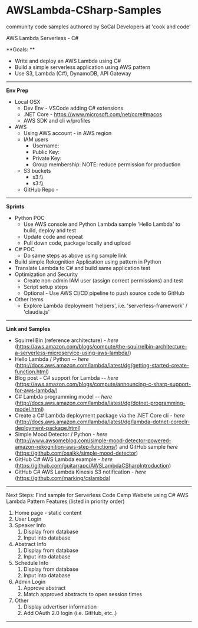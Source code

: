 # AWSLambda-CSharp-Samples
community code samples authored by SoCal Developers at 'cook and code'

AWS Lambda Serverless - C#



**Goals: **

* Write and deploy an AWS Lambda using C#
* Build a simple serverless application using AWS pattern 
* Use S3, Lambda (C#), DynamoDB, API Gateway

* * *
**Env Prep**

* Local OSX
    * Dev Env - VSCode adding C# extensions
    * .NET Core - https://www.microsoft.com/net/core#macos
    * AWS SDK and cli w/profiles
* AWS
    * Using AWS account - in AWS region <your region>
    * IAM users
        * Username:<your username>
        * Public Key: <your public key>
        * Private Key: <your private key>
        * Group membership: <Administrators> NOTE: reduce permission for production
    * S3 buckets
        * s3:\\<your-bucket>\
        * s3:\\<your-bucket-2>\
    * GitHub Repo - 

* * *
**Sprints**

* Python POC
    * Use AWS console and Python Lambda sample 'Hello Lambda' to build, deploy and test
    * Update code and repeat
    * Pull down code, package locally and upload
* C# POC
    * Do same steps as above using sample link
* Build simple Rekognition Application using pattern in Python 
* Translate Lambda to C# and build same application test
* Optimization and Security
    * Create non-admin IAM user (assign correct permissions) and test
    * Script setup steps
    * Optional - Use AWS CI/CD pipeline to push source code to GitHub
* Other Items
    * Explore Lambda deployment 'helpers', i.e. 'serverless-framework' / 'claudia.js'

* * *
**Link and Samples**

* Squirrel Bin (reference architecture) - _here_ (https://aws.amazon.com/blogs/compute/the-squirrelbin-architecture-a-serverless-microservice-using-aws-lambda/) 
* Hello Lambda / Python -- _here_ (http://docs.aws.amazon.com/lambda/latest/dg/getting-started-create-function.html)
* Blog post - C# support for Lambda -- _here_ (https://aws.amazon.com/blogs/compute/announcing-c-sharp-support-for-aws-lambda/)
* C# Lambda programming model -- _here_ (http://docs.aws.amazon.com/lambda/latest/dg/dotnet-programming-model.html)
* Create a C# Lambda deployment package via the .NET Core cli - _here_ (http://docs.aws.amazon.com/lambda/latest/dg/lambda-dotnet-coreclr-deployment-package.html)
* Simple Mood Detector / Python - _here_ (http://www.awsomeblog.com/simple-mood-detector-powered-amazon-rekognition-aws-step-functions/) and GitHub sample _here_ (https://github.com/osalkk/simple-mood-detector) 
* GitHub C# AWS Lambda example - _here_ (https://github.com/guitarrapc/AWSLambdaCSharpIntroduction)
* GitHub C# AWS Lambda Kinesis S3 notification - _here_ (https://github.com/marking/cslambda)

* * *
Next Steps: Find sample for Serverless Code Camp Website using C# AWS Lambda Pattern
Features (listed in priority order)

1. Home page - static content
2. User Login
3. Speaker Info 
    1. Display from database
    2. Input into database
4. Abstract Info
    1. Display from database
    2. Input into database
5. Schedule Info
    1. Display from database
    2. Input into database
6. Admin Login
    1. Approve abstract
    2. Match approved abstracts to open session times
7. Other
    1. Display advertiser information
    2. Add OAuth 2.0 login (i.e. GitHub, etc..)

* * *

